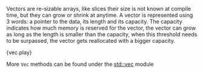 Vectors are re-sizable arrays, like slices their size is not known at compile
time, but they can grow or shrink at anytime. A vector is represented using
3 words: a pointer to the data, its length and its capacity. The capacity
indicates how much memory is reserved for the vector, the vector can grow as
long as the length is smaller than the capacity, when this threshold needs to
be surpassed, the vector gets reallocated with a bigger capacity.

{vec.play}

More `Vec` methods can be found under the
[std::vec](http://doc.rust-lang.org/std/vec/) module
